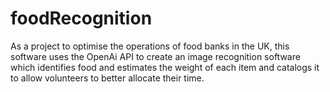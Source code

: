 # foodRecognition
As a project to optimise the operations of food banks in the UK, this software uses the OpenAi API to create an image recognition software which identifies food and estimates the weight of each item and catalogs it to allow volunteers to better allocate their time.
